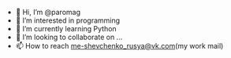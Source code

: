 - 👋 Hi, I’m @paromag
- 👀 I’m interested in programming
- 🌱 I’m currently learning Python
- 💞️ I’m looking to collaborate on ...
- 📫 How to reach me-shevchenko_rusya@vk.com(my work mail)

<!---
paromag/paromag is a ✨ special ✨ repository because its `README.md` (this file) appears on your GitHub profile.
You can click the Preview link to take a look at your changes.
--->
